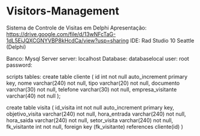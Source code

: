 # Visitors-Management
Sistema de Controle de Visitas em Delphi
Apresentação: https://drive.google.com/file/d/13wNFcTaG-1dL5EiJQXCGNYVBP8kHcdCa/view?usp=sharing
IDE: Rad Studio 10 Seattle (Delphi)

Banco: Mysql Server
server: localhost
Database: databaselocal
user: root
password:

scripts tables:
create table cliente (
id int not null auto_increment primary key,
nome varchar(240) not null,
tipo varchar(20) not null,
documento varchar(30) not null,
telefone varchar(30) not null,
empresa_visitante varchar(40) not null
);

create table visita (
id_visita int not null auto_increment primary key,
objetivo_visita varchar(240) not null,
hora_entrada varchar(240) not null,
hora_saida varchar(240) not null,
setor_visita varchar(240) not null,
fk_visitante int not null,
foreign key (fk_visitante) references cliente(id)
)
